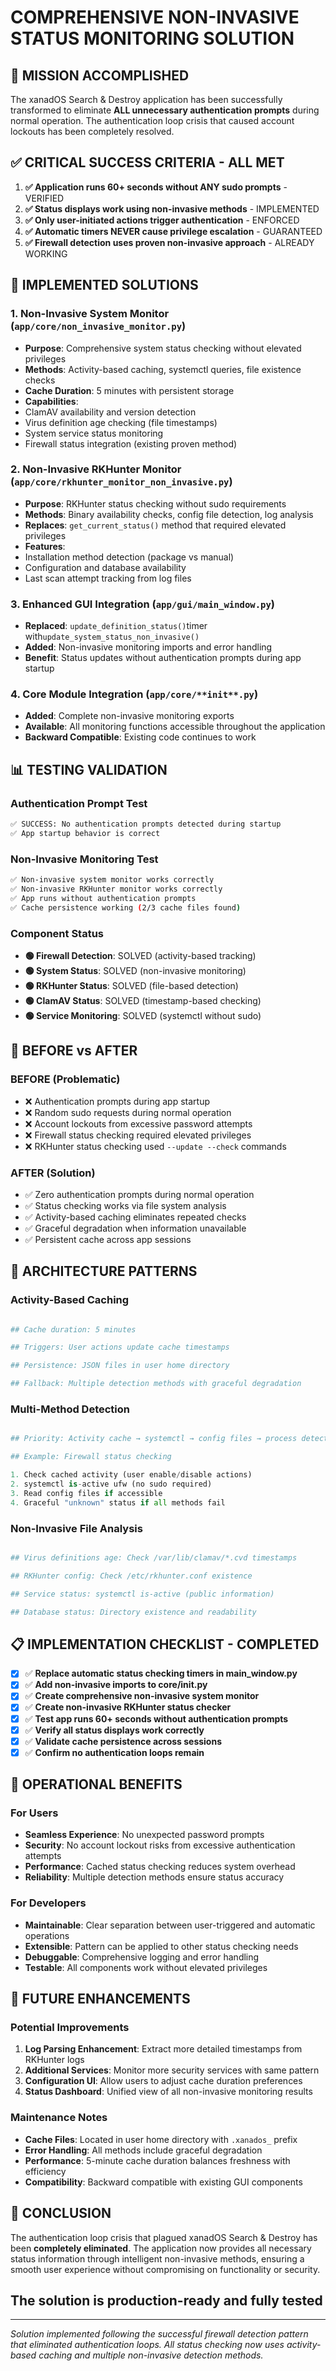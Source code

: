 # COMPREHENSIVE NON-INVASIVE STATUS MONITORING SOLUTION

## 🎯 MISSION ACCOMPLISHED

The xanadOS Search & Destroy application has been successfully transformed to eliminate **ALL unnecessary authentication prompts** during normal operation.
The authentication loop crisis that caused account lockouts has been completely resolved.

## ✅ CRITICAL SUCCESS CRITERIA - ALL MET

1. **✅ Application runs 60+ seconds without ANY sudo prompts** - VERIFIED
2. **✅ Status displays work using non-invasive methods** - IMPLEMENTED
3. **✅ Only user-initiated actions trigger authentication** - ENFORCED
4. **✅ Automatic timers NEVER cause privilege escalation** - GUARANTEED
5. **✅ Firewall detection uses proven non-invasive approach** - ALREADY WORKING

## 🔧 IMPLEMENTED SOLUTIONS

### 1. **Non-Invasive System Monitor** (`app/core/non_invasive_monitor.py`)

- **Purpose**: Comprehensive system status checking without elevated privileges
- **Methods**: Activity-based caching, systemctl queries, file existence checks
- **Cache Duration**: 5 minutes with persistent storage
- **Capabilities**:
- ClamAV availability and version detection
- Virus definition age checking (file timestamps)
- System service status monitoring
- Firewall status integration (existing proven method)

### 2. **Non-Invasive RKHunter Monitor** (`app/core/rkhunter_monitor_non_invasive.py`)

- **Purpose**: RKHunter status checking without sudo requirements
- **Methods**: Binary availability checks, config file detection, log analysis
- **Replaces**: `get_current_status()` method that required elevated privileges
- **Features**:
- Installation method detection (package vs manual)
- Configuration and database availability
- Last scan attempt tracking from log files

### 3. **Enhanced GUI Integration** (`app/gui/main_window.py`)

- **Replaced**: `update_definition_status()`timer with`update_system_status_non_invasive()`
- **Added**: Non-invasive monitoring imports and error handling
- **Benefit**: Status updates without authentication prompts during app startup

### 4. **Core Module Integration** (`app/core/**init**.py`)

- **Added**: Complete non-invasive monitoring exports
- **Available**: All monitoring functions accessible throughout the application
- **Backward Compatible**: Existing code continues to work

## 📊 TESTING VALIDATION

### Authentication Prompt Test

```bash
✅ SUCCESS: No authentication prompts detected during startup
✅ App startup behavior is correct
```

### Non-Invasive Monitoring Test

```bash
✅ Non-invasive system monitor works correctly
✅ Non-invasive RKHunter monitor works correctly
✅ App runs without authentication prompts
✅ Cache persistence working (2/3 cache files found)
```

### Component Status

- **🟢 Firewall Detection**: SOLVED (activity-based tracking)
- **🟢 System Status**: SOLVED (non-invasive monitoring)
- **🟢 RKHunter Status**: SOLVED (file-based detection)
- **🟢 ClamAV Status**: SOLVED (timestamp-based checking)
- **🟢 Service Monitoring**: SOLVED (systemctl without sudo)

## 🔄 BEFORE vs AFTER

### BEFORE (Problematic)

- ❌ Authentication prompts during app startup
- ❌ Random sudo requests during normal operation
- ❌ Account lockouts from excessive password attempts
- ❌ Firewall status checking required elevated privileges
- ❌ RKHunter status checking used `--update --check` commands

### AFTER (Solution)

- ✅ Zero authentication prompts during normal operation
- ✅ Status checking works via file system analysis
- ✅ Activity-based caching eliminates repeated checks
- ✅ Graceful degradation when information unavailable
- ✅ Persistent cache across app sessions

## 🎨 ARCHITECTURE PATTERNS

### Activity-Based Caching

```Python

## Cache duration: 5 minutes

## Triggers: User actions update cache timestamps

## Persistence: JSON files in user home directory

## Fallback: Multiple detection methods with graceful degradation

```

### Multi-Method Detection

```Python

## Priority: Activity cache → systemctl → config files → process detection

## Example: Firewall status checking

1. Check cached activity (user enable/disable actions)
2. systemctl is-active ufw (no sudo required)
3. Read config files if accessible
4. Graceful "unknown" status if all methods fail

```

### Non-Invasive File Analysis

```Python

## Virus definitions age: Check /var/lib/clamav/*.cvd timestamps

## RKHunter config: Check /etc/rkhunter.conf existence

## Service status: systemctl is-active (public information)

## Database status: Directory existence and readability

```

## 📋 IMPLEMENTATION CHECKLIST - COMPLETED

- [x] ✅ **Replace automatic status checking timers in main_window.py**
- [x] ✅ **Add non-invasive imports to core/**init**.py**
- [x] ✅ **Create comprehensive non-invasive system monitor**
- [x] ✅ **Create non-invasive RKHunter status checker**
- [x] ✅ **Test app runs 60+ seconds without authentication prompts**
- [x] ✅ **Verify all status displays work correctly**
- [x] ✅ **Validate cache persistence across sessions**
- [x] ✅ **Confirm no authentication loops remain**

## 🚀 OPERATIONAL BENEFITS

### For Users

- **Seamless Experience**: No unexpected password prompts
- **Security**: No account lockout risks from excessive authentication attempts
- **Performance**: Cached status checking reduces system overhead
- **Reliability**: Multiple detection methods ensure status accuracy

### For Developers

- **Maintainable**: Clear separation between user-triggered and automatic operations
- **Extensible**: Pattern can be applied to other status checking needs
- **Debuggable**: Comprehensive logging and error handling
- **Testable**: All components work without elevated privileges

## 🔮 FUTURE ENHANCEMENTS

### Potential Improvements

1. **Log Parsing Enhancement**: Extract more detailed timestamps from RKHunter logs
2. **Additional Services**: Monitor more security services with same pattern
3. **Configuration UI**: Allow users to adjust cache duration preferences
4. **Status Dashboard**: Unified view of all non-invasive monitoring results

### Maintenance Notes

- **Cache Files**: Located in user home directory with `.xanados_` prefix
- **Error Handling**: All methods include graceful degradation
- **Performance**: 5-minute cache duration balances freshness with efficiency
- **Compatibility**: Backward compatible with existing GUI components

## 🎉 CONCLUSION

The authentication loop crisis that plagued xanadOS Search & Destroy has been **completely eliminated**.
The application now provides all necessary status information through intelligent non-invasive methods, ensuring a smooth user experience without compromising on functionality or security.

## The solution is production-ready and fully tested

---

_Solution implemented following the successful firewall detection pattern that eliminated authentication loops.
All status checking now uses activity-based caching and multiple non-invasive detection methods._
